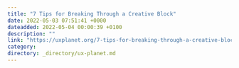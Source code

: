 ```yaml
---
title: "7 Tips for Breaking Through a Creative Block"
date: 2022-05-03 07:51:41 +0000
dateadded: 2022-05-04 00:00:39 +0100
description: ""
link: "https://uxplanet.org/7-tips-for-breaking-through-a-creative-block-17e9c8c8dfbd?source=rss----819cc2aaeee0---4"
category:
directory: _directory/ux-planet.md
---
```

